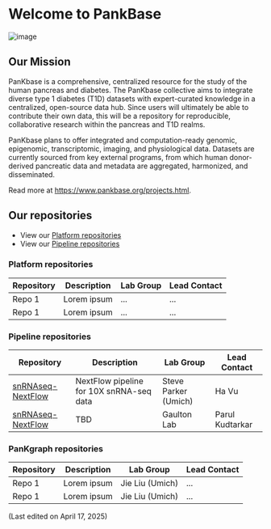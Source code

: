 # Welcome to PankBase

![image](https://github.com/user-attachments/assets/b2456a40-1eb3-4974-8a6d-211ef7bec8a4)

## Our Mission
PanKbase is a comprehensive, centralized resource for the study of the human pancreas and diabetes. The PanKbase collective aims to integrate diverse type 1 diabetes (T1D) datasets with expert-curated knowledge in a centralized, open-source data hub. Since users will ultimately be able to contribute their own data, this will be a repository for reproducible, collaborative research within the pancreas and T1D realms.

PanKbase plans to offer integrated and computation-ready genomic, epigenomic, transcriptomic, imaging, and physiological data. Datasets are currently sourced from key external programs, from which human donor-derived pancreatic data and metadata are aggregated, harmonized, and disseminated.

Read more at https://www.pankbase.org/projects.html.

## Our repositories

* View our [Platform repositories](https://github.com/topics/pankbase-platform)
* View our [Pipeline repositories](https://github.com/topics/pankbase-pipeline)

### Platform repositories

| Repository | Description | Lab Group | Lead Contact |
| --- | --- | --- | --- | 
| Repo 1 |Lorem ipsum | ... | ... |
| Repo 1 | Lorem ipsum | ... | ... |

### Pipeline repositories

| Repository | Description | Lab Group | Lead Contact |
| --- | --- | --- | --- | 
| [snRNAseq-NextFlow](https://github.com/PanKbase/snRNAseq-NextFlow) | NextFlow pipeline for 10X snRNA-seq data | Steve Parker (Umich) | Ha Vu |
| [snRNAseq-NextFlow](https://github.com/PanKbase/HPAP-scATAC-seq) | TBD | Gaulton Lab | Parul Kudtarkar |

### PanKgraph repositories

| Repository | Description | Lab Group | Lead Contact |
| --- | --- | --- | --- | 
| Repo 1 |Lorem ipsum | Jie Liu (Umich) | ... |
| Repo 1 | Lorem ipsum | Jie Liu (Umich) | ... |

(Last edited on April 17, 2025)
